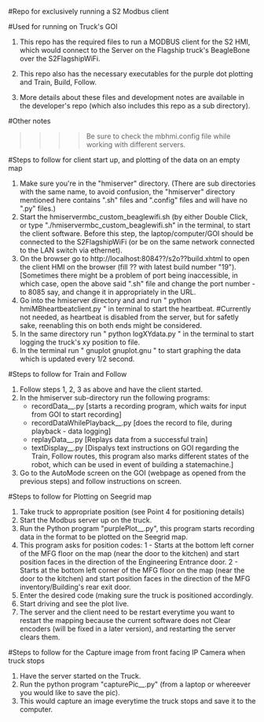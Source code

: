 #Repo for exclusively running a S2 Modbus client

#Used for running on Truck's GOI

1. This repo has the required files to run a MODBUS client for the S2 HMI, which would connect to the Server on the Flagship truck's BeagleBone over the S2FlagshipWiFi.

2. This repo also has the necessary executables for the purple dot plotting and Train, Build, Follow. 

3. More details about these files and development notes are available in the developer's repo (which also includes this repo as a sub directory).


#Other notes

>>>>Be sure to check the mbhmi.config file while working with different servers.



#Steps to follow for client start up, and plotting of the data on an empty map

1. Make sure you're in the "hmiserver" directory. (There are sub directories with the same name, to avoid confusion, the "hmiserver" directory mentioned here contains ".sh" files and ".config" files and will have no ".py" files.)
2. Start the hmiservermbc_custom_beaglewifi.sh (by either Double Click, or type "./hmiservermbc_custom_beaglewifi.sh" in the terminal, to start the client software. Before this step, the laptop/computer/GOI should be connected to the S2FlagshipWiFi (or be on the same network connected to the LAN switch via ethernet).
3. On the browser go to http://localhost:8084??/s2o??build.xhtml to open the client HMI on the browser (fill ?? with latest build number "19"). [Sometimes there might be a problem of port being inaccessible, in which case, open the above said ".sh" file and change the port number - to 8085 say, and change it in appropriately in the URL.
4. Go into the hmiserver directory and and run " python hmiMBheartbeatclient.py " in terminal to start the heartbeat. #Currently not needed, as heartbeat is disabled from the server, but for safetly sake, reenabling this on both ends might be considered.
5. In the same directory run " python logXYdata.py " in the terminal to start logging the truck's xy position to file.
6. In the terminal run " gnuplot gnuplot.gnu " to start graphing the data which is updated every 1/2 second.

#Steps to follow for Train and Follow

1. Follow steps 1, 2, 3 as above and have the client started.
2. In the hmiserver sub-directory run the following programs:
	- recordData__.py [starts a recording program, which waits for input from GOI to start recording]
	- recordDataWhilePlayback__.py [does the record to file, during playback - data logging]
	- replayData__.py [Replays data from a successful train]
	- textDisplay__.py [Dispalys text instructions on GOI regarding the Train, Follow routes, this program also marks different states of the robot, which can be used in event of building a statemachine.]
3. Go to the AutoMode screen on the GOI (webpage as opened from the previous steps) and follow instructions on screen.

#Steps to follow for Plotting on Seegrid map

1. Take truck to appropriate position (see Point 4 for positioning details)
2. Start the Modbus server up on the truck.
2. Run the Python program "purplePlot__.py", this program starts recording data in the format to be plotted on the Seegrid map.
3. This program asks for position codes:
	1 - Starts at the bottom left corner of the MFG floor on the map (near the door to the kitchen) and start position faces in the direction of the Engineering Entrance door.
	2 - Starts at the bottom left corner of the MFG floor on the map (near the door to the kitchen) and start position faces in the direction of the MFG inventory/Building's rear exit door.
4. Enter the desired code (making sure the truck is positioned accordingly.
5. Start driving and see the plot live.
6. The server and the client need to be restart everytime you want to restart the mapping because the current software does not Clear encoders (will be fixed in a later version), and restarting the server clears them.

#Steps to follow for the Capture image from front facing IP Camera when truck stops

1. Have the server started on the Truck.
2. Run the python program "capturePic__.py" (from a laptop or whereever you would like to save the pic).
3. This would capture an image everytime the truck stops and save it to the computer.


